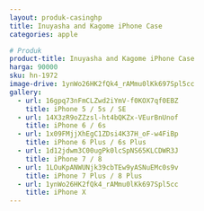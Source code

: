 ```yaml
---
layout: produk-casinghp
title: Inuyasha and Kagome iPhone Case
categories: apple

# Produk
product-title: Inuyasha and Kagome iPhone Case
harga: 90000
sku: hn-1972
image-drive: 1ynWo26HK2fQk4_rAMmu0lKk697Spl5cc
gallery:
  - url: 16gpq73nFmCLZwd2iYmV-f0KOX7qf0EBZ
    title: iPhone 5 / 5s / SE
  - url: 14X3zR9oZZzsl-ht4bQKZx-VEurBnUnof
    title: iPhone 6 / 6s
  - url: 1x09FMjjXhEgC1ZDsi4K37H_oF-w4FiBp
    title: iPhone 6 Plus / 6s Plus
  - url: 1d12jdwm3C00ugPk0lcSpNS65KLCDWR3J
    title: iPhone 7 / 8
  - url: 1LOuKpANWUNjk39cbTEw9yASNuEMc0s9v
    title: iPhone 7 Plus / 8 Plus
  - url: 1ynWo26HK2fQk4_rAMmu0lKk697Spl5cc
    title: iPhone X
---
```


